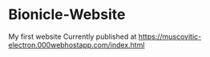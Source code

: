# Bionicle-Website
My first website 
Currently published at https://muscovitic-electron.000webhostapp.com/index.html
